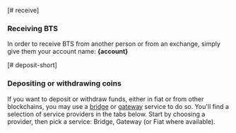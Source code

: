 [# receive]
### Receiving BTS
In order to receive BTS from another person or from an exchange, simply give them your account name: **{account}**

[# deposit-short]
### Depositing or withdrawing coins
If you want to deposit or withdraw funds, either in fiat or from other blockchains, you may use a [bridge](introduction/bridges_gateways) or [gateway](introduction/bridges_gateways) service to do so. You'll find a selection of service providers in the tabs below. Start by choosing a provider, then pick a service: Bridge, Gateway (or Fiat where available).